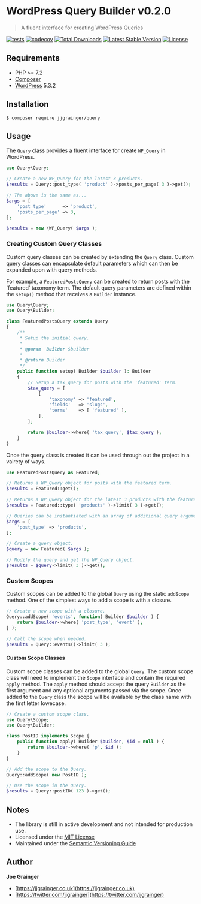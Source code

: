 # WordPress Query Builder v0.2.0

> A fluent interface for creating WordPress Queries

[![tests](https://github.com/jjgrainger/Query/actions/workflows/tests.yml/badge.svg)](https://github.com/jjgrainger/Query/actions/workflows/tests.yml) [![codecov](https://codecov.io/gh/jjgrainger/Query/branch/master/graph/badge.svg)](https://codecov.io/gh/jjgrainger/Query) [![Total Downloads](https://poser.pugx.org/jjgrainger/query/downloads)](https://packagist.org/packages/jjgrainger/query) [![Latest Stable Version](https://poser.pugx.org/jjgrainger/query/v/stable)](https://packagist.org/packages/jjgrainger/query) [![License](https://poser.pugx.org/jjgrainger/query/license)](https://packagist.org/packages/jjgrainger/query)

## Requirements

* PHP >= 7.2
* [Composer](https://getcomposer.org/)
* [WordPress](https://wordpress.org) 5.3.2

## Installation

```
$ composer require jjgrainger/query
```

## Usage

The `Query` class provides a fluent interface for create `WP_Query` in WordPress.

```php
use Query\Query;

// Create a new WP_Query for the latest 3 products.
$results = Query::post_type( 'product' )->posts_per_page( 3 )->get();

// The above is the same as...
$args = [
    'post_type'      => 'product',
    'posts_per_page' => 3,
];

$results = new \WP_Query( $args );
```

### Creating Custom Query Classes

Custom query classes can be created by extending the `Query` class. Custom query classes can encapsulate default parameters which can then be expanded upon with query methods.

For example, a `FeaturedPostsQuery` can be created to return posts with the 'featured' taxonomy term. The default query parameters are defined within the `setup()` method that receives a `Builder` instance.

```php
use Query\Query;
use Query\Builder;

class FeaturedPostsQuery extends Query
{
    /**
     * Setup the initial query.
     *
     * @param  Builder $builder
     *
     * @return Builder
     */
    public function setup( Builder $builder ): Builder
    {
        // Setup a tax_query for posts with the 'featured' term.
        $tax_query = [
            [
                'taxonomy' => 'featured',
                'fields'   => 'slugs',
                'terms'    => [ 'featured' ],
            ],
        ];

        return $builder->where( 'tax_query', $tax_query );
    }
}
```
Once the query class is created it can be used through out the project in a vairety of ways.

```php
use FeaturedPostsQuery as Featured;

// Returns a WP_Query object for posts with the featured term.
$results = Featured::get();

// Returns a WP_Query object for the latest 3 products with the featured term.
$results = Featured::type( 'products' )->limit( 3 )->get();

// Queries can be instantiated with an array of additional query arguments.
$args = [
    'post_type' => 'products',
];

// Create a query object.
$query = new Featured( $args );

// Modify the query and get the WP_Query object.
$results = $query->limit( 3 )->get();
```

### Custom Scopes

Custom scopes can be added to the global `Query` using the static `addScope` method. One of the simplest ways to add a scope is with a closure.

```php
// Create a new scope with a closure.
Query::addScope( 'events', function( Builder $builder ) {
    return $builder->where( 'post_type', 'event' );
} );

// Call the scope when needed.
$results = Query::events()->limit( 3 );
```

#### Custom Scope Classes

Custom scope classes can be added to the global `Query`. The custom scope class will need to implement the `Scope` interface and contain the required `apply` method.
The `apply` method should accept the query `Builder` as the first argument and any optional arguments passed via the scope.
Once added to the `Query` class the scope will be available by the class name with the first letter lowecase.

```php
// Create a custom scope class.
use Query\Scope;
use Query\Builder;

class PostID implements Scope {
    public function apply( Builder $builder, $id = null ) {
        return $builder->where( 'p', $id );
    }
}

// Add the scope to the Query.
Query::addScope( new PostID );

// Use the scope in the Query.
$results = Query::postID( 123 )->get();
```

## Notes

* The library is still in active development and not intended for production use.
* Licensed under the [MIT License](https://github.com/jjgrainger/Query/blob/master/LICENSE)
* Maintained under the [Semantic Versioning Guide](https://semver.org)

## Author

**Joe Grainger**

* [https://jjgrainger.co.uk](https://jjgrainger.co.uk)
* [https://twitter.com/jjgrainger](https://twitter.com/jjgrainger)
